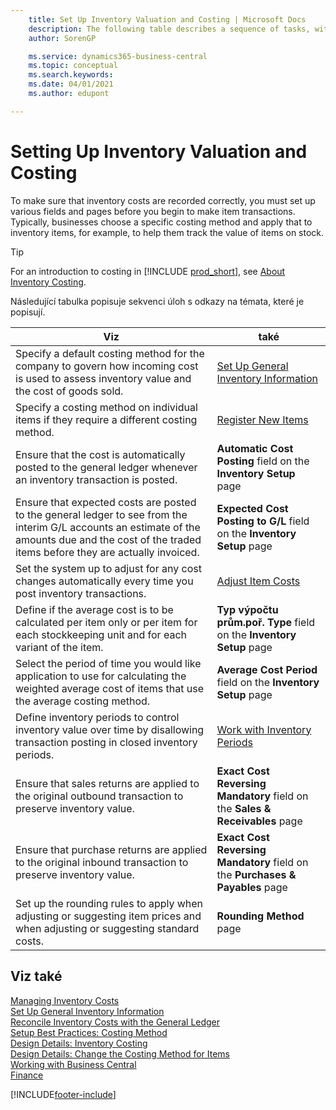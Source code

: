 ```yaml
---
    title: Set Up Inventory Valuation and Costing | Microsoft Docs
    description: The following table describes a sequence of tasks, with links to the topics that describe them.
    author: SorenGP

    ms.service: dynamics365-business-central
    ms.topic: conceptual
    ms.search.keywords:
    ms.date: 04/01/2021
    ms.author: edupont

---
```

# Setting Up Inventory Valuation and Costing

To make sure that inventory costs are recorded correctly, you must set up various fields and pages before you begin to make item transactions. Typically, businesses choose a specific costing method and apply that to inventory items, for example, to help them track the value of items on stock.

> [!TIP]
> For an introduction to costing in [!INCLUDE [prod_short](includes/prod_short.md)], see [About Inventory Costing](finance-learn-about-costing.md).

Následující tabulka popisuje sekvenci úloh s odkazy na témata, které je popisují.

| **Viz** | **také** |
|------------|-------------|
| Specify a default costing method for the company to govern how incoming cost is used to assess inventory value and the cost of goods sold. | [Set Up General Inventory Information](inventory-how-setup-general.md) |
| Specify a costing method on individual items if they require a different costing method. | [Register New Items](inventory-how-register-new-items.md) |
| Ensure that the cost is automatically posted to the general ledger whenever an inventory transaction is posted. | **Automatic Cost Posting** field on the **Inventory Setup** page |
| Ensure that expected costs are posted to the general ledger to see from the interim G/L accounts an estimate of the amounts due and the cost of the traded items before they are actually invoiced. | **Expected Cost Posting to G/L** field on the **Inventory Setup** page |
| Set the system up to adjust for any cost changes automatically every time you post inventory transactions. | [Adjust Item Costs](inventory-how-adjust-item-costs.md) |
| Define if the average cost is to be calculated per item only or per item for each stockkeeping unit and for each variant of the item. | **Typ výpočtu prům.poř. Type** field on the **Inventory Setup** page |
| Select the period of time you would like application to use for calculating the weighted average cost of items that use the average costing method. | **Average Cost Period** field on the **Inventory Setup** page |
| Define inventory periods to control inventory value over time by disallowing transaction posting in closed inventory periods. | [Work with Inventory Periods](finance-how-to-work-with-inventory-periods.md) |
| Ensure that sales returns are applied to the original outbound transaction to preserve inventory value. | **Exact Cost Reversing Mandatory** field on the **Sales & Receivables** page |
| Ensure that purchase returns are applied to the original inbound transaction to preserve inventory value. | **Exact Cost Reversing Mandatory** field on the **Purchases & Payables** page |
| Set up the rounding rules to apply when adjusting or suggesting item prices and when adjusting or suggesting standard costs. | **Rounding Method** page |

## Viz také

[Managing Inventory Costs](finance-manage-inventory-costs.md)  
[Set Up General Inventory Information](inventory-how-setup-general.md)  
[Reconcile Inventory Costs with the General Ledger](finance-how-to-post-inventory-costs-to-the-general-ledger.md)  
[Setup Best Practices: Costing Method](setup-best-practices-costing-method.md)  
[Design Details: Inventory Costing](design-details-inventory-costing.md)  
[Design Details: Change the Costing Method for Items](design-details-changing-costing-methods.md)  
[Working with Business Central](ui-work-product.md)  
[Finance](finance.md)


[!INCLUDE[footer-include](includes/footer-banner.md)]